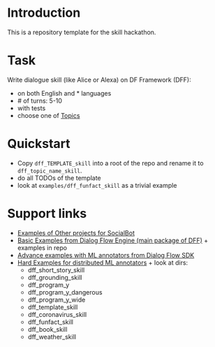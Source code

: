 # Introduction
This is a repository template for the skill hackathon.
# Task
Write dialogue skill (like Alice or Alexa) on DF Framework (DFF):
- on both English and * languages
- \# of turns: 5-10
- with tests
- choose one of [Topics](https://docs.google.com/spreadsheets/d/1t60qo-BkCvUah-oHQe8h4nVLM2z08zW-cbgLavikibo/edit#gid=0) 


# Quickstart

- Copy `dff_TEMPLATE_skill` into a root of the repo and rename it to `dff_topic_name_skill`.
- do all TODOs of the template
- look at `examples/dff_funfact_skill` as a trivial example



# Support links
- [Examples of Other projects for SocialBot](https://github.com/emora-chat/emora_stdm_zoo)
- [Basic Examples from Dialog Flow Engine (main package of DFF)](https://github.com/deepmipt/dialog_flow_engine) + examples in repo
- [Advance examples with ML annotators from Dialog Flow SDK](https://github.com/deepmipt/dialog_flow_sdk)
- [Hard Examples for distributed  ML annotators](https://github.com/deepmipt/dream/tree/commonb/skills) + look at dirs:
  - dff_short_story_skill
  - dff_grounding_skill
  - dff_program_y
  - dff_program_y_dangerous
  - dff_program_y_wide
  - dff_template_skill
  - dff_coronavirus_skill
  - dff_funfact_skill
  - dff_book_skill
  - dff_weather_skill